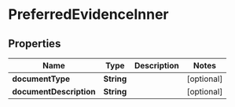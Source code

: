 

# PreferredEvidenceInner


## Properties

| Name | Type | Description | Notes |
|------------ | ------------- | ------------- | -------------|
|**documentType** | **String** |  |  [optional] |
|**documentDescription** | **String** |  |  [optional] |



